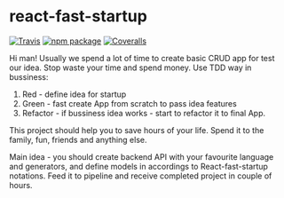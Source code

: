 # react-fast-startup

[![Travis][build-badge]][build]
[![npm package][npm-badge]][npm]
[![Coveralls][coveralls-badge]][coveralls]

Hi man! Usually we spend a lot of time to create basic CRUD app for test our idea.
Stop waste your time and spend money. Use TDD way in bussiness:
1) Red - define idea for startup
2) Green - fast create App from scratch to pass idea features
3) Refactor - if bussiness idea works - start to refactor it to final App.

This project should help you to save hours of your life. Spend it to the family, fun, friends and anything else.

Main idea - you should create backend API with your favourite language and generators, and define models in accordings to
React-fast-startup notations. Feed it to pipeline and receive completed project in couple of hours.

[build-badge]: https://img.shields.io/travis/evilosa/react-fast-startup/master.png?style=flat-square
[build]: https://travis-ci.org/evilosa/react-fast-startup

[npm-badge]: https://img.shields.io/npm/v/react-fast-startup.png?style=flat-square
[npm]: https://www.npmjs.org/package/react-fast-startup

[coveralls-badge]: https://img.shields.io/coveralls/evilosa/react-fast-startup/master.png?style=flat-square
[coveralls]: https://coveralls.io/github/evilosa/react-fast-startup
